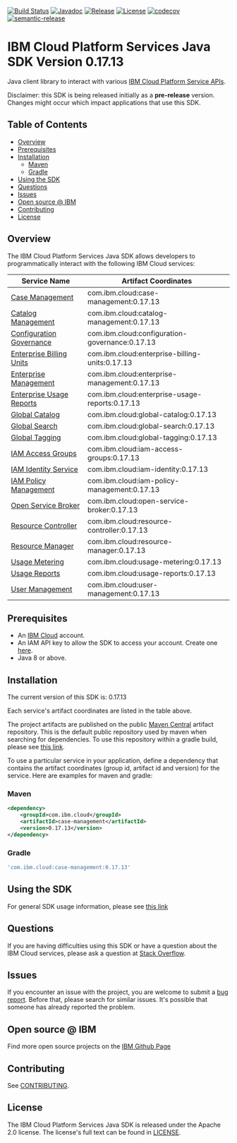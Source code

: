 [![Build Status](https://travis-ci.com/IBM/platform-services-java-sdk.svg?branch=main)](https://travis-ci.com/IBM/platform-services-java-sdk)
[![Javadoc](https://img.shields.io/static/v1?label=javadoc&message=latest&color=blue)](https://ibm.github.io/platform-services-java-sdk/docs/latest)
[![Release](https://img.shields.io/github/v/release/IBM/platform-services-java-sdk)](https://github.com/IBM/platform-services-java-sdk/releases/latest)
[![License](https://img.shields.io/badge/License-Apache%202.0-blue.svg)](https://opensource.org/licenses/Apache-2.0)
[![codecov](https://codecov.io/gh/IBM/platform-services-java-sdk/branch/main/graph/badge.svg)](https://codecov.io/gh/IBM/platform-services-java-sdk)
[![semantic-release](https://img.shields.io/badge/%20%20%F0%9F%93%A6%F0%9F%9A%80-semantic--release-e10079.svg)](https://github.com/semantic-release/semantic-release)


# IBM Cloud Platform Services Java SDK Version 0.17.13

Java client library to interact with various 
[IBM Cloud Platform Service APIs](https://cloud.ibm.com/docs?tab=api-docs&category=platform_services).

Disclaimer: this SDK is being released initially as a **pre-release** version.
Changes might occur which impact applications that use this SDK.

## Table of Contents

<!--
  The TOC below is generated using the `markdown-toc` node package.

      https://github.com/jonschlinkert/markdown-toc

  You should regenerate the TOC after making changes to this file.

      npx markdown-toc --maxdepth 4 -i README.md
  -->

<!-- toc -->

- [Overview](#overview)
- [Prerequisites](#prerequisites)
- [Installation](#installation)
  * [Maven](#maven)
  * [Gradle](#gradle)
- [Using the SDK](#using-the-sdk)
- [Questions](#questions)
- [Issues](#issues)
- [Open source @ IBM](#open-source--ibm)
- [Contributing](#contributing)
- [License](#license)

<!-- tocstop -->

## Overview

The IBM Cloud Platform Services Java SDK allows developers to programmatically interact with the following IBM Cloud services:

Service Name | Artifact Coordinates
--- | --- 
[Case Management](https://cloud.ibm.com/apidocs/case-management) | com.ibm.cloud:case-management:0.17.13
[Catalog Management](https://cloud.ibm.com/apidocs/resource-catalog/private-catalog) | com.ibm.cloud:catalog-management:0.17.13
[Configuration Governance](https://cloud.ibm.com/apidocs/security-compliance/config) | com.ibm.cloud:configuration-governance:0.17.13
[Enterprise Billing Units](https://cloud.ibm.com/apidocs/enterprise-apis/billing-unit) | com.ibm.cloud:enterprise-billing-units:0.17.13
[Enterprise Management](https://cloud.ibm.com/apidocs/enterprise-apis/enterprise) | com.ibm.cloud:enterprise-management:0.17.13
[Enterprise Usage Reports](https://cloud.ibm.com/apidocs/enterprise-apis/resource-usage-reports) | com.ibm.cloud:enterprise-usage-reports:0.17.13
[Global Catalog](https://cloud.ibm.com/apidocs/resource-catalog/global-catalog) | com.ibm.cloud:global-catalog:0.17.13
[Global Search](https://cloud.ibm.com/apidocs/search) | com.ibm.cloud:global-search:0.17.13
[Global Tagging](https://cloud.ibm.com/apidocs/tagging) | com.ibm.cloud:global-tagging:0.17.13
[IAM Access Groups](https://cloud.ibm.com/apidocs/iam-access-groups) | com.ibm.cloud:iam-access-groups:0.17.13
[IAM Identity Service](https://cloud.ibm.com/apidocs/iam-identity-token-api) | com.ibm.cloud:iam-identity:0.17.13
[IAM Policy Management](https://cloud.ibm.com/apidocs/iam-policy-management) | com.ibm.cloud:iam-policy-management:0.17.13
[Open Service Broker](https://cloud.ibm.com/apidocs/resource-controller/ibm-cloud-osb-api) | com.ibm.cloud:open-service-broker:0.17.13
[Resource Controller](https://cloud.ibm.com/apidocs/resource-controller/resource-controller) | com.ibm.cloud:resource-controller:0.17.13
[Resource Manager](https://cloud.ibm.com/apidocs/resource-controller/resource-manager) | com.ibm.cloud:resource-manager:0.17.13
[Usage Metering](https://cloud.ibm.com/apidocs/usage-metering) | com.ibm.cloud:usage-metering:0.17.13
[Usage Reports](https://cloud.ibm.com/apidocs/metering-reporting) | com.ibm.cloud:usage-reports:0.17.13
[User Management](https://cloud.ibm.com/apidocs/user-management) | com.ibm.cloud:user-management:0.17.13

## Prerequisites

[ibm-cloud-onboarding]: https://cloud.ibm.com/registration

* An [IBM Cloud][ibm-cloud-onboarding] account.
* An IAM API key to allow the SDK to access your account. Create one [here](https://cloud.ibm.com/iam/apikeys).
* Java 8 or above.

## Installation
The current version of this SDK is: 0.17.13

Each service's artifact coordinates are listed in the table above.

The project artifacts are published on the public [Maven Central](https://repo1.maven.org/maven2/)
artifact repository.  This is the default public repository used by maven when searching for dependencies.
To use this repository within a gradle build, please see
[this link](https://docs.gradle.org/current/userguide/declaring_repositories.html).

To use a particular service in your application, define a dependency that contains the
artifact coordinates (group id, artifact id and version) for the service.
Here are examples for maven and gradle:

### Maven

```xml
<dependency>
    <groupId>com.ibm.cloud</groupId>
    <artifactId>case-management</artifactId>
    <version>0.17.13</version>
</dependency>
```

### Gradle
```gradle
'com.ibm.cloud:case-management:0.17.13'
```

## Using the SDK
For general SDK usage information, please see [this link](https://github.com/IBM/ibm-cloud-sdk-common/blob/main/README.md)

## Questions

If you are having difficulties using this SDK or have a question about the IBM Cloud services,
please ask a question at
[Stack Overflow](http://stackoverflow.com/questions/ask?tags=ibm-cloud).

## Issues
If you encounter an issue with the project, you are welcome to submit a
[bug report](https://github.com/IBM/platform-services-java-sdk/issues).
Before that, please search for similar issues. It's possible that someone has already reported the problem.

## Open source @ IBM
Find more open source projects on the [IBM Github Page](http://ibm.github.io/)

## Contributing
See [CONTRIBUTING](CONTRIBUTING.md).

## License

The IBM Cloud Platform Services Java SDK is released under the Apache 2.0 license.
The license's full text can be found in
[LICENSE](LICENSE).
